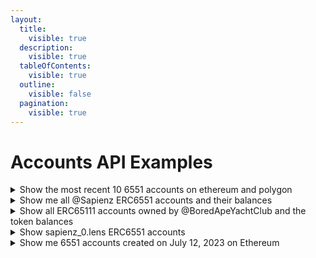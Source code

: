 ```yaml
---
layout:
  title:
    visible: true
  description:
    visible: true
  tableOfContents:
    visible: true
  outline:
    visible: false
  pagination:
    visible: true
---
```

# Accounts API Examples

<details>

<summary>Show the most recent 10 6551 accounts on ethereum and polygon</summary>

```graphql
query MyQuery {
  ethereumAccounts: Accounts(
    input: {filter: {standard: {_eq: ERC6551}}, blockchain: ethereum, order: {createdAtBlockTimestamp: DESC}, limit: 10}
  ) {
    Account {
      id
      standard
      blockchain
      tokenAddress
      tokenId
      address {
        identity
      }
      registry
      implementation
      salt
      createdAtBlockNumber
      createdAtBlockTimestamp
      creationTransactionHash
      deployer
    }
  }
  polygonAccounts: Accounts(
    input: {filter: {standard: {_eq: ERC6551}}, blockchain: polygon, order: {createdAtBlockTimestamp: DESC}, limit: 10}
  ) {
    Account {
      id
      standard
      blockchain
      tokenAddress
      tokenId
      address {
        identity
      }
      registry
      implementation
      salt
      createdAtBlockNumber
      createdAtBlockTimestamp
      creationTransactionHash
      deployer
    }
  }
}
```

</details>

<details>

<summary>Show me all @Sapienz ERC6551 accounts and their balances</summary>

```graphql
query MyQuery {
  Accounts(
    input: {filter: {tokenAddress: {_eq: "0x26727ed4f5ba61d3772d1575bca011ae3aef5d36"}, standard: {_eq: ERC6551}}, blockchain: ethereum, limit: 50}
  ) {
    Account {
      address {
        addresses
        tokenBalances {
          formattedAmount
          tokenAddress
          token {
            name
          }
        }
      }
      salt
      tokenAddress
      tokenId
      createdAtBlockTimestamp
      createdAtBlockNumber
    }
  }
}
```

</details>

<details>

<summary>Show all ERC65111 accounts owned by @BoredApeYachtClub and the token balances</summary>

```graphql
query MyQuery {
  Accounts(
    input: {filter: {standard: {_eq: ERC6551}, tokenAddress: {_eq: "0xBC4CA0EdA7647A8aB7C2061c2E118A18a936f13D"}}, blockchain: ethereum, limit: 50}
  ) {
    Account {
      address {
        addresses
      }
      tokenAddress
      tokenId
      address {
        tokenBalances {
          tokenAddress
          amount
          token {
            name
          }
        }
      }
    }
  }
}
```

</details>

<details>

<summary>Show sapienz_0.lens ERC6551 accounts</summary>

```graphql
query MyQuery {
  Accounts(
    input: {filter: {address: {_eq: "sapienz_0.lens"}}, blockchain: ethereum, limit: 50}
  ) {
    Account {
      address {
        addresses
        primaryDomain {
          name
        }
      }
      salt
      tokenAddress
      tokenId
      createdAtBlockTimestamp
      createdAtBlockNumber
    }
  }
}
```

</details>

<details>

<summary>Show me 6551 accounts created on July 12, 2023 on Ethereum</summary>

```graphql
query MyQuery {
  Accounts(
    input: {
      filter: {
        standard: {_eq: ERC6551},
        createdAtBlockTimestamp: {_gte: "2023-07-12T00:00:00Z", _lt: "2023-07-13T00:00:00Z"}
      },
      blockchain: ethereum,
      limit: 50
    }
  ) {
    Account {
      id
      standard
      blockchain
      tokenAddress
      tokenId
      address {
        identity
      }
      registry
      implementation
      salt
      createdAtBlockNumber
      createdAtBlockTimestamp
      creationTransactionHash
      deployer
    }
  }
}
```

</details>
